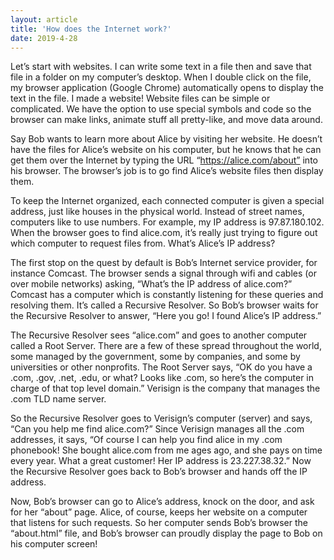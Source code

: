 ```yaml
---
layout: article
title: 'How does the Internet work?'
date: 2019-4-28
---
```


Let’s start with websites. I can write some text in a file then and save that file in a folder on my computer’s desktop. When I double click on the file, my browser application (Google Chrome) automatically opens to display the text in the file. I made a website! Website files can be simple or complicated. We have the option to use special symbols and code so the browser can make links, animate stuff all pretty-like, and move data around.

Say Bob wants to learn more about Alice by visiting her website. He doesn’t have the files for Alice’s website on his computer, but he knows that he can get them over the Internet by typing the URL “https://alice.com/about” into his browser. The browser’s job is to go find Alice’s website files then display them.

To keep the Internet organized, each connected computer is given a special address, just like houses in the physical world. Instead of street names, computers like to use numbers. For example, my IP address is 97.87.180.102. When the browser goes to find alice.com, it’s really just trying to figure out which computer to request files from. What’s Alice’s IP address?

The first stop on the quest by default is Bob’s Internet service provider, for instance Comcast. The browser sends a signal through wifi and cables (or over mobile networks) asking, “What’s the IP address of alice.com?” Comcast has a computer which is constantly listening for these queries and resolving them. It’s called a Recursive Resolver. So Bob’s browser waits for the Recursive Resolver to answer, “Here you go! I found Alice’s IP address.”

The Recursive Resolver sees “alice.com” and goes to another computer called a Root Server. There are a few of these spread throughout the world, some managed by the government, some by companies, and some by universities or other nonprofits. The Root Server says, “OK do you have a .com, .gov, .net, .edu, or what? Looks like .com, so here’s the computer in charge of that top level domain.” Verisign is the company that manages the .com TLD name server.

So the Recursive Resolver goes to Verisign’s computer (server) and says, “Can you help me find alice.com?” Since Verisign manages all the .com addresses, it says, “Of course I can help you find alice in my .com phonebook! She bought alice.com from me ages ago, and she pays on time every year. What a great customer! Her IP address is 23.227.38.32.” Now the Recursive Resolver goes back to Bob’s browser and hands off the IP address.

Now, Bob’s browser can go to Alice’s address, knock on the door, and ask for her “about” page. Alice, of course, keeps her website on a computer that listens for such requests. So her computer sends Bob’s browser the “about.html” file, and Bob’s browser can proudly display the page to Bob on his computer screen!
